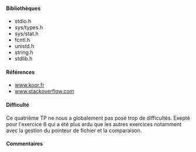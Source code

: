 #### Bibliothèques
- stdio.h
- sys/types.h
- sys/stat.h
- fcntl.h
- unistd.h
- string.h
- stdlib.h


#### Références
- www.koor.fr
- www.stackoverflow.com

#### Difficulté
Ce quatrième TP ne nous a globalement pas posé trop de difficultés. Exepté pour l'exercice 6 qui a été plus
ardu que les autres exercices notamment avec la gestion du pointeur de fichier et la comparaison.

#### Commentaires